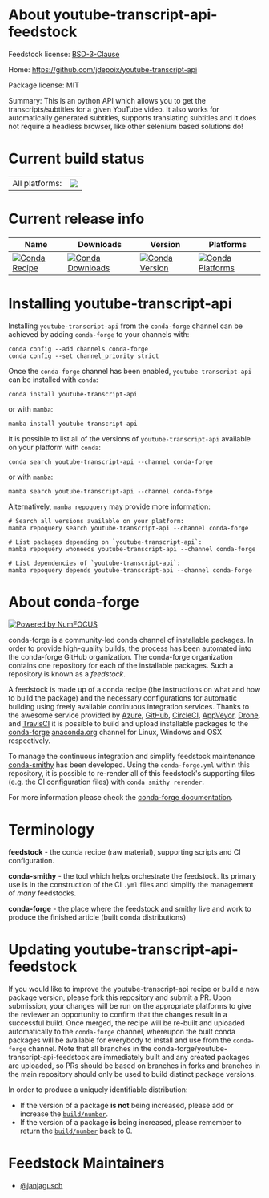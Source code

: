 About youtube-transcript-api-feedstock
======================================

Feedstock license: [BSD-3-Clause](https://github.com/conda-forge/youtube-transcript-api-feedstock/blob/main/LICENSE.txt)

Home: https://github.com/jdepoix/youtube-transcript-api

Package license: MIT

Summary: This is an python API which allows you to get the transcripts/subtitles for a given YouTube video. It also works for automatically generated subtitles, supports translating subtitles and it does not require a headless browser, like other selenium based solutions do!

Current build status
====================


<table><tr><td>All platforms:</td>
    <td>
      <a href="https://dev.azure.com/conda-forge/feedstock-builds/_build/latest?definitionId=12413&branchName=main">
        <img src="https://dev.azure.com/conda-forge/feedstock-builds/_apis/build/status/youtube-transcript-api-feedstock?branchName=main">
      </a>
    </td>
  </tr>
</table>

Current release info
====================

| Name | Downloads | Version | Platforms |
| --- | --- | --- | --- |
| [![Conda Recipe](https://img.shields.io/badge/recipe-youtube--transcript--api-green.svg)](https://anaconda.org/conda-forge/youtube-transcript-api) | [![Conda Downloads](https://img.shields.io/conda/dn/conda-forge/youtube-transcript-api.svg)](https://anaconda.org/conda-forge/youtube-transcript-api) | [![Conda Version](https://img.shields.io/conda/vn/conda-forge/youtube-transcript-api.svg)](https://anaconda.org/conda-forge/youtube-transcript-api) | [![Conda Platforms](https://img.shields.io/conda/pn/conda-forge/youtube-transcript-api.svg)](https://anaconda.org/conda-forge/youtube-transcript-api) |

Installing youtube-transcript-api
=================================

Installing `youtube-transcript-api` from the `conda-forge` channel can be achieved by adding `conda-forge` to your channels with:

```
conda config --add channels conda-forge
conda config --set channel_priority strict
```

Once the `conda-forge` channel has been enabled, `youtube-transcript-api` can be installed with `conda`:

```
conda install youtube-transcript-api
```

or with `mamba`:

```
mamba install youtube-transcript-api
```

It is possible to list all of the versions of `youtube-transcript-api` available on your platform with `conda`:

```
conda search youtube-transcript-api --channel conda-forge
```

or with `mamba`:

```
mamba search youtube-transcript-api --channel conda-forge
```

Alternatively, `mamba repoquery` may provide more information:

```
# Search all versions available on your platform:
mamba repoquery search youtube-transcript-api --channel conda-forge

# List packages depending on `youtube-transcript-api`:
mamba repoquery whoneeds youtube-transcript-api --channel conda-forge

# List dependencies of `youtube-transcript-api`:
mamba repoquery depends youtube-transcript-api --channel conda-forge
```


About conda-forge
=================

[![Powered by
NumFOCUS](https://img.shields.io/badge/powered%20by-NumFOCUS-orange.svg?style=flat&colorA=E1523D&colorB=007D8A)](https://numfocus.org)

conda-forge is a community-led conda channel of installable packages.
In order to provide high-quality builds, the process has been automated into the
conda-forge GitHub organization. The conda-forge organization contains one repository
for each of the installable packages. Such a repository is known as a *feedstock*.

A feedstock is made up of a conda recipe (the instructions on what and how to build
the package) and the necessary configurations for automatic building using freely
available continuous integration services. Thanks to the awesome service provided by
[Azure](https://azure.microsoft.com/en-us/services/devops/), [GitHub](https://github.com/),
[CircleCI](https://circleci.com/), [AppVeyor](https://www.appveyor.com/),
[Drone](https://cloud.drone.io/welcome), and [TravisCI](https://travis-ci.com/)
it is possible to build and upload installable packages to the
[conda-forge](https://anaconda.org/conda-forge) [anaconda.org](https://anaconda.org/)
channel for Linux, Windows and OSX respectively.

To manage the continuous integration and simplify feedstock maintenance
[conda-smithy](https://github.com/conda-forge/conda-smithy) has been developed.
Using the ``conda-forge.yml`` within this repository, it is possible to re-render all of
this feedstock's supporting files (e.g. the CI configuration files) with ``conda smithy rerender``.

For more information please check the [conda-forge documentation](https://conda-forge.org/docs/).

Terminology
===========

**feedstock** - the conda recipe (raw material), supporting scripts and CI configuration.

**conda-smithy** - the tool which helps orchestrate the feedstock.
                   Its primary use is in the construction of the CI ``.yml`` files
                   and simplify the management of *many* feedstocks.

**conda-forge** - the place where the feedstock and smithy live and work to
                  produce the finished article (built conda distributions)


Updating youtube-transcript-api-feedstock
=========================================

If you would like to improve the youtube-transcript-api recipe or build a new
package version, please fork this repository and submit a PR. Upon submission,
your changes will be run on the appropriate platforms to give the reviewer an
opportunity to confirm that the changes result in a successful build. Once
merged, the recipe will be re-built and uploaded automatically to the
`conda-forge` channel, whereupon the built conda packages will be available for
everybody to install and use from the `conda-forge` channel.
Note that all branches in the conda-forge/youtube-transcript-api-feedstock are
immediately built and any created packages are uploaded, so PRs should be based
on branches in forks and branches in the main repository should only be used to
build distinct package versions.

In order to produce a uniquely identifiable distribution:
 * If the version of a package **is not** being increased, please add or increase
   the [``build/number``](https://docs.conda.io/projects/conda-build/en/latest/resources/define-metadata.html#build-number-and-string).
 * If the version of a package **is** being increased, please remember to return
   the [``build/number``](https://docs.conda.io/projects/conda-build/en/latest/resources/define-metadata.html#build-number-and-string)
   back to 0.

Feedstock Maintainers
=====================

* [@janjagusch](https://github.com/janjagusch/)

